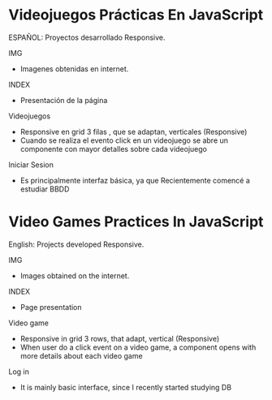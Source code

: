 # Videojuegos Prácticas En JavaScript

ESPAÑOL:
Proyectos desarrollado Responsive.

IMG
- Imagenes obtenidas en internet.

INDEX
- Presentación de la página

Videojuegos
- Responsive en grid 3 filas , que se adaptan, verticales (Responsive)
- Cuando se realiza el evento click en un videojuego se abre un componente con mayor detalles sobre cada videojuego

Iniciar Sesion
- Es principalmente interfaz básica, ya que Recientemente comencé a estudiar BBDD
 

# Video Games Practices In JavaScript

English:
Projects developed Responsive.

IMG
- Images obtained on the internet.

INDEX
- Page presentation

Video game
- Responsive in grid 3 rows, that adapt, vertical (Responsive)
- When user do a click event on a video game, a component opens with more details about each video game

Log in
- It is mainly basic interface, since I recently started studying DB
